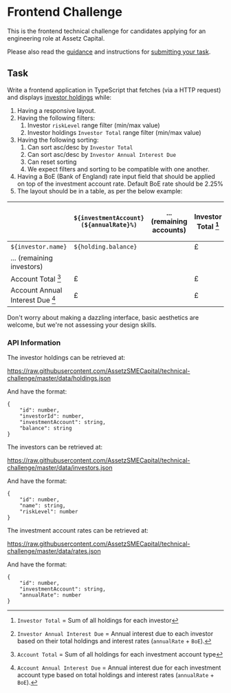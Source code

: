 # Frontend Challenge

This is the frontend technical challenge for candidates applying for an engineering role at Assetz Capital.

Please also read the [guidance](../README.md#guidance) and instructions for [submitting your task](../README.md#submitting-your-task).


## Task

Write a frontend application in TypeScript that fetches (via a HTTP request) and displays
[investor holdings](https://raw.githubusercontent.com/AssetzSMECapital/technical-challenge/master/data/holdings.json) while:
1. Having a responsive layout.
2. Having the following filters:
   1. Investor `riskLevel` range filter (min/max value)
   2. Investor holdings `Investor Total` range filter (min/max value)
3. Having the following sorting:
   1. Can sort asc/desc by `Investor Total`
   2. Can sort asc/desc by `Investor Annual Interest Due`
   3. Can reset sorting
   4. We expect filters and sorting to be compatible with one another.
4. Having a BoE (Bank of England) rate input field that should be applied on top of the investment account rate. Default BoE rate should be 2.25%
5. The layout should be in a table, as per the below example:


|                                  | `${investmentAccount} (${annualRate}%)`   | ... (remaining accounts) | Investor Total [^1] | Investor Annual Interest Due [^2] |
|----------------------------------|-------------------------------------------|--------------------------|---------------------|-----------------------------------|
| `${investor.name}`               | `${holding.balance}`                      |                          | £                   | £                                 |
| ... (remaining investors)        |                                           |                          |                     |                                   |
| Account Total [^3]               | £                                         |                          | £                   | £                                 |
| Account Annual Interest Due [^4] | £                                         |                          | £                   | -                                 |

[^1]:`Investor Total` = Sum of all holdings for each investor

[^2]:`Investor Annual Interest Due` = Annual interest due to each investor based on their total holdings and interest rates (`annualRate` + `BoE`).

[^3]:`Account Total` = Sum of all holdings for each investment account type

[^4]:`Account Annual Interest Due` = Annual interest due for each investment account type based on total holdings and interest rates (`annualRate` + `BoE`).


Don't worry about making a dazzling interface, basic aesthetics are welcome, but we're not assessing your design skills.


### API Information

The investor holdings can be retrieved at:

https://raw.githubusercontent.com/AssetzSMECapital/technical-challenge/master/data/holdings.json

And have the format:
```
{
    "id": number,
    "investorId": number,
    "investmentAccount": string,
    "balance": string
}
```

The investors can be retrieved at:

https://raw.githubusercontent.com/AssetzSMECapital/technical-challenge/master/data/investors.json

And have the format:
```
{
    "id": number,
    "name": string,
    "riskLevel": number
}
```

The investment account rates can be retrieved at:

https://raw.githubusercontent.com/AssetzSMECapital/technical-challenge/master/data/rates.json

And have the format:
```
{
    "id": number,
    "investmentAccount": string, 
    "annualRate": number
}
```

